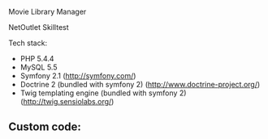 Movie Library Manager

NetOutlet Skilltest

Tech stack:
- PHP 5.4.4
- MySQL 5.5
- Symfony 2.1 (http://symfony.com/)
- Doctrine 2 (bundled with symfony 2) (http://www.doctrine-project.org/)
- Twig templating engine (bundled with symfony 2) (http://twig.sensiolabs.org/)

Custom code:
- 